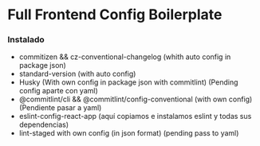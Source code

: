 # Full Frontend Config Boilerplate

### Instalado
- commitizen && cz-conventional-changelog (whith auto config in package json)
- standard-version (with auto config)
- Husky (With own config in package json with commitlint) (Pending config aparte con yaml)
- @commitlint/cli && @commitlint/config-conventional (with own config) (Pendiente pasar a yaml)
- eslint-config-react-app (aquí copiamos e instalamos eslint y todas sus dependencias)
- lint-staged with own config (in json format) (pending pass to yaml)
